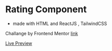 # Rating Component

- made with HTML and ReactJS , TailwindCSS

Challange by Frontend Mentor [link](https://www.frontendmentor.io/challenges/interactive-rating-component-koxpeBUmI)

[Live Preview](https://rating-compoenet-puc9.vercel.app/)
